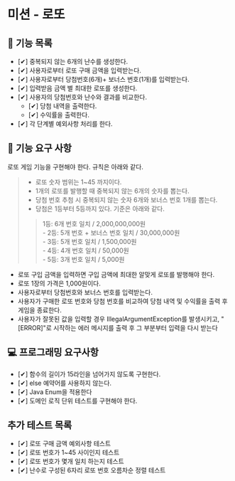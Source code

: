 # 미션 - 로또 

## 📜 기능 목록 
- [✔] 중복되지 않는 6개의 난수를 생성한다.
- [✔] 사용자로부터 로또 구매 금액을 입력받는다.
- [✔] 사용자로부터 당첨번호(6개)+ 보너스 번호(1개)를 입력받는다.
- [✔] 입력받음 금액 별 최대한 로또를 생성한다.
- [✔] 사용자의 당첨번호와 난수와 결과를 비교한다.
    - [✔] 당첨 내역을 출력한다.
    - [✔] 수익률을 출력한다.
- [✔] 각 단계별 예외사항 처리를 한다.
## 📃 기능 요구 사항 
로또 게임 기능을 구현해야 한다. 규칙은 아래와 같다.
>  - 로또 숫자 범위는 1~45 까지이다.<br>
>  - 1개의 로또를 발행할 때 중복되지 않는 6개의 숫자를 뽑는다.
>  - 당첨 번호 추첨 시 중복되지 않는 숫자 6개와 보너스 번호 1개를 뽑는다.
>  - 당첨은 1등부터 5등까지 있다. 기준은 아래와 같다.
>> 1등: 6개 번호 일치 / 2,000,000,000원 <br>
     - 2등: 5개 번호 + 보너스 번호 일치 / 30,000,000원 <br>
     - 3등: 5개 번호 일치 / 1,500,000원 <br>
     - 4등: 4개 번호 일치 / 50,000원 <br>
     - 5등: 3개 번호 일치 / 5,000원 <br>
- 로또 구입 금액을 입력하면 구입 금액에 최대한 알맞게 로또를 발행해야 한다.
- 로또 1장의 가격은 1,000원이다.
- 사용자로부터 당첨번호와 보너스 번호를 입력받는다.
- 사용자가 구매한 로또 번호와 당첨 번호를 비교하여 당첨 내역 및 수익률을 출력 후 게임을 종료한다.
- 사용자가 잘못된 값을 입력할 경우 IllegalArgumentException를 발생시키고, "[ERROR]"로 시작하는 에러 메시지를 출력 후 그 부분부터 입력을 다시 받는다 
## 💻 프로그래밍 요구사항 
- [✔]  함수의 길이가 15라인을 넘어가지 않도록 구현한다.
- [✔]  else 예약어를 사용하지 않는다.
- [✔]  Java Enum을 적용한다
- [✔]  도메인 로직 단위 테스트를 구현해야 한다.

## 추가 테스트 목록 
- [✔]  로또 구매 금액 예외사항 테스트
- [✔]  로또 번호가 1~45 사이인지 테스트
- [✔]  로또 번호가 몇개 일치 하는지 테스트
- [✔]  난수로 구성된 6자리 로또 번호 오름차순 정렬 테스트